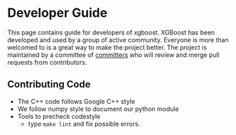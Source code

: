Developer Guide
===============
This page contains guide for developers of xgboost. XGBoost has been developed and used by a group of active community.
Everyone is more than welcomed to is a great way to make the project better.
The project is maintained by a committee of [committers](../../CONTRIBUTORS.md#comitters) who will review and merge pull requests from contributors.

Contributing Code
-----------------
* The C++ code follows Google C++ style
* We follow numpy style to document our python module
* Tools to precheck codestyle
  - type ```make lint``` and fix possible errors.

